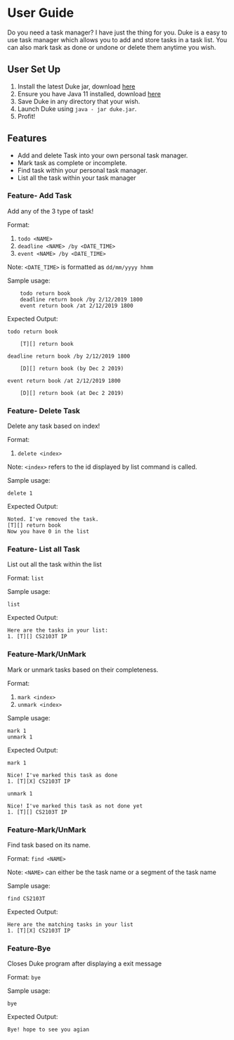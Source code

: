 # User Guide

Do you need a task manager? I have just the thing for you. Duke is a easy to use
task manager which allows you to add and store tasks in a task list. You can also mark task
as done or undone or delete them anytime you wish.

## User Set Up

1. Install the latest Duke jar, download [here](https://github.com/aweijun/ip)
2. Ensure you have Java 11 installed, download [here](https://www.oracle.com/java/technologies/downloads/)
3. Save Duke in any directory that your wish.
4. Launch Duke using `java - jar duke.jar`.
5. Profit!


## Features 

- Add and delete Task into your own personal task manager. 
- Mark task as complete or incomplete.
- Find task within your personal task manager.
- List all the task within your task manager

### Feature- Add Task 

Add any of the 3 type of task!

Format:
1. `todo <NAME>`
2. `deadline <NAME> /by <DATE_TIME>`
3. `event <NAME> /by <DATE_TIME>`

Note: 
    `<DATE_TIME>` is formatted as `dd/mm/yyyy hhmm`

Sample usage:
```
    todo return book
    deadline return book /by 2/12/2019 1800
    event return book /at 2/12/2019 1800
```

Expected Output:

`todo return book`

```
    [T][] return book
```
`deadline return book /by 2/12/2019 1800`
```
    [D][] return book (by Dec 2 2019)
```
`event return book /at 2/12/2019 1800`
```
    [D][] return book (at Dec 2 2019)
```

### Feature- Delete Task

Delete any task based on index!

Format:
1. `delete <index>`

Note: `<index>` refers to the id displayed by list command is called.

Sample usage:
```
delete 1
```

Expected Output:
```
Noted. I've removed the task.
[T][] return book
Now you have 0 in the list
```


### Feature- List all Task

List out all the task within the list

Format: `list`

Sample usage:
```
list
```
Expected Output:
```
Here are the tasks in your list:
1. [T][] CS2103T IP
```


### Feature-Mark/UnMark

Mark or unmark tasks based on their completeness.

Format: 
1. `mark <index>`
2. `unmark <index>`

Sample usage:
```
mark 1
unmark 1
```

Expected Output:

`mark 1`

```
Nice! I've marked this task as done
1. [T][X] CS2103T IP
```

`unmark 1`

```
Nice! I've marked this task as not done yet
1. [T][] CS2103T IP
```

### Feature-Mark/UnMark

Find task based on its name.

Format: `find <NAME>`

Note: `<NAME>` can either be the task name
or a segment of the task name

Sample usage:
```
find CS2103T
```

Expected Output:

```
Here are the matching tasks in your list
1. [T][X] CS2103T IP
```

### Feature-Bye

Closes Duke program after displaying a exit message

Format: `bye`

Sample usage:
```
bye
```

Expected Output:

```
Bye! hope to see you agian
```